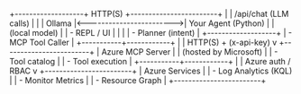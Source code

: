 +-------------------+         HTTP(S)          +------------------------+
|                   |  /api/chat (LLM calls)   |                        |
|     Ollama        |<------------------------>|  Your Agent (Python)   |
|   (local model)   |                          |  - REPL / UI           |
|                   |                          |  - Planner (intent)    |
+-------------------+                          |  - MCP Tool Caller     |
                                               +-----------+------------+
                                                           |
                                                           | HTTP(S) + (x-api-key)
                                                           v
                                               +------------------------+
                                               |  Azure MCP Server      |
                                               |  (hosted by Microsoft) |
                                               |  - Tool catalog        |
                                               |  - Tool execution      |
                                               +-----------+------------+
                                                           |
                                                           | Azure auth / RBAC
                                                           v
                                               +------------------------+
                                               |  Azure Services        |
                                               |  - Log Analytics (KQL) |
                                               |  - Monitor Metrics     |
                                               |  - Resource Graph      |
                                               +------------------------+